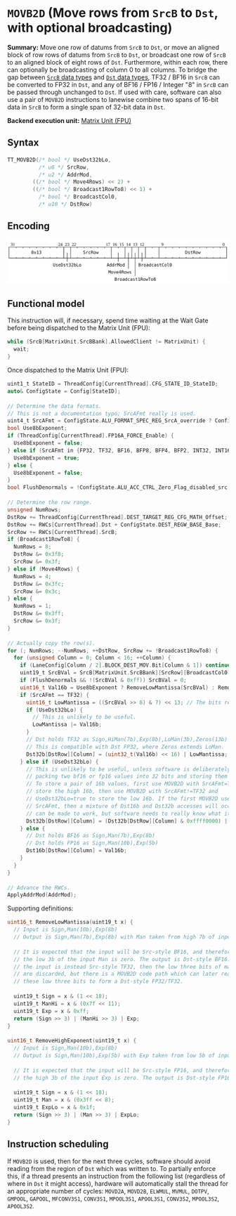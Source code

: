 # `MOVB2D` (Move rows from `SrcB` to `Dst`, with optional broadcasting)

**Summary:** Move one row of datums from `SrcB` to `Dst`, or move an aligned block of row rows of datums from `SrcB` to `Dst`, or broadcast one row of `SrcB` to an aligned block of eight rows of `Dst`. Furthermore, within each row, there can optionally be broadcasting of column 0 to all columns. To bridge the gap between [`SrcB` data types](SrcASrcB.md#data-types) and [`Dst` data types](Dst.md#data-types), TF32 / BF16 in `SrcB` can be converted to FP32 in `Dst`, and any of BF16 / FP16 / Integer "8" in `SrcB` can be passed through unchanged to `Dst`. If used with care, software can also use a pair of `MOVB2D` instructions to lanewise combine two spans of 16-bit data in `SrcB` to form a single span of 32-bit data in `Dst`.

**Backend execution unit:** [Matrix Unit (FPU)](MatrixUnit.md)

## Syntax

```c
TT_MOVB2D(/* bool */ UseDst32bLo,
          /* u6 */ SrcRow,
          /* u2 */ AddrMod,
        ((/* bool */ Move4Rows) << 2) +
        ((/* bool */ Broadcast1RowTo8) << 1) +
          /* bool */ BroadcastCol0,
          /* u10 */ DstRow)
```

## Encoding

![](../../../Diagrams/Out/Bits32_MOVB2D.svg)

## Functional model

This instruction will, if necessary, spend time waiting at the Wait Gate before being dispatched to the Matrix Unit (FPU):

```c
while (SrcB[MatrixUnit.SrcBBank].AllowedClient != MatrixUnit) {
  wait;
}
```

Once dispatched to the Matrix Unit (FPU):
```c
uint1_t StateID = ThreadConfig[CurrentThread].CFG_STATE_ID_StateID;
auto& ConfigState = Config[StateID];

// Determine the data formats.
// This is not a documentation typo; SrcAFmt really is used.
uint4_t SrcAFmt = ConfigState.ALU_FORMAT_SPEC_REG_SrcA_override ? ConfigState.ALU_FORMAT_SPEC_REG_SrcA_val : ConfigState.ALU_FORMAT_SPEC_REG0_SrcA;
bool Use8bExponent;
if (ThreadConfig[CurrentThread].FP16A_FORCE_Enable) {
  Use8bExponent = false;
} else if (SrcAFmt in {FP32, TF32, BF16, BFP8, BFP4, BFP2, INT32, INT16}) {
  Use8bExponent = true;
} else {
  Use8bExponent = false;
}
bool FlushDenormals = !ConfigState.ALU_ACC_CTRL_Zero_Flag_disabled_src;

// Determine the row range.
unsigned NumRows;
DstRow += ThreadConfig[CurrentThread].DEST_TARGET_REG_CFG_MATH_Offset;
DstRow += RWCs[CurrentThread].Dst + ConfigState.DEST_REGW_BASE_Base;
SrcRow += RWCs[CurrentThread].SrcB;
if (Broadcast1RowTo8) {
  NumRows = 8;
  DstRow &= 0x3f8;
  SrcRow &= 0x3f;
} else if (Move4Rows) {
  NumRows = 4;
  DstRow &= 0x3fc;
  SrcRow &= 0x3c;
} else {
  NumRows = 1;
  DstRow &= 0x3ff;
  SrcRow &= 0x3f;
}

// Actually copy the row(s).
for (; NumRows; --NumRows, ++DstRow, SrcRow += !Broadcast1RowTo8) {
  for (unsigned Column = 0; Column < 16; ++Column) {
    if (LaneConfig[Column / 2].BLOCK_DEST_MOV.Bit[Column & 1]) continue;
    uint19_t SrcBVal = SrcB[MatrixUnit.SrcBBank][SrcRow][BroadcastCol0 ? 0 : Column];
    if (FlushDenormals && !(SrcBVal & 0xff)) SrcBVal = 0;
    uint16_t Val16b = Use8bExponent ? RemoveLowMantissa(SrcBVal) : RemoveHighExponent(SrcBVal);
    if (SrcAFmt == TF32) {
      uint16_t LowMantissa = ((SrcBVal >> 8) & 7) << 13; // The bits removed by RemoveLowMantissa.
      if (UseDst32bLo) {
        // This is unlikely to be useful.
        LowMantissa |= Val16b;
      }
      // Dst holds TF32 as Sign,HiMan(7b),Exp(8b),LoMan(3b),Zeros(13b)
      // This is compatible with Dst FP32, where Zeros extends LoMan. 
      Dst32b[DstRow][Column] = (uint32_t(Val16b) << 16) | LowMantissa;
    } else if (UseDst32bLo) {
      // This is unlikely to be useful, unless software is deliberately
      // packing two bf16 or fp16 values into 32 bits and storing them in Dst32b.
      // To store a pair of 16b values, first use MOVB2D with SrcAFmt=TF32 to
      // store the high 16b, then use MOVB2D with SrcAFmt!=TF32 and
      // UseDst32bLo=true to store the low 16b. If the first MOVB2D uses any other
      // SrcAFmt, then a mixture of Dst16b and Dst32b accesses will occur, which
      // can be made to work, but software needs to really know what it is doing.
      Dst32b[DstRow][Column] = (Dst32b[DstRow][Column] & 0xffff0000) | Val16b;
    } else {
      // Dst holds BF16 as Sign,Man(7b),Exp(8b)
      // Dst holds FP16 as Sign,Man(10b),Exp(5b)
      Dst16b[DstRow][Column] = Val16b;
    }
  }
}

// Advance the RWCs.
ApplyAddrMod(AddrMod);
```

Supporting definitions:
```c
uint16_t RemoveLowMantissa(uint19_t x) {
  // Input is Sign,Man(10b),Exp(8b)
  // Output is Sign,Man(7b),Exp(8b) with Man taken from high 7b of input Man

  // It is expected that the input will be Src-style BF16, and therefore that
  // the low 3b of the input Man is zero. The output is Dst-style BF16. If
  // the input is instead Src-style TF32, then the low three bits of mantissa
  // are discarded, but there is a MOVB2D code path which can later reattach
  // these low three bits to form a Dst-style FP32/TF32.

  uint19_t Sign = x & (1 << 18);
  uint19_t ManHi = x & (0x7f << 11);
  uint19_t Exp = x & 0xff;
  return (Sign >> 3) | (ManHi >> 3) | Exp;
}

uint16_t RemoveHighExponent(uint19_t x) {
  // Input is Sign,Man(10b),Exp(8b)
  // Output is Sign,Man(10b),Exp(5b) with Exp taken from low 5b of input Exp

  // It is expected that the input will be Src-style FP16, and therefore that
  // the high 3b of the input Exp is zero. The output is Dst-style FP16.

  uint19_t Sign = x & (1 << 18);
  uint19_t Man = x & (0x3ff << 8);
  uint19_t ExpLo = x & 0x1f;
  return (Sign >> 3) | (Man >> 3) | ExpLo;
}
```

## Instruction scheduling

If `MOVB2D` is used, then for the next three cycles, software should avoid reading from the region of `Dst` which was written to. To partially enforce this, if a thread presents an instruction from the following list (regardless of where in `Dst` it might access), hardware will automatically stall the thread for an appropriate number of cycles: `MOVD2A`, `MOVD2B`, `ELWMUL`, `MVMUL`, `DOTPV`, `GMPOOL`, `GAPOOL`, `MFCONV3S1`, `CONV3S1`, `MPOOL3S1`, `APOOL3S1`, `CONV3S2`, `MPOOL3S2`, `APOOL3S2`.
